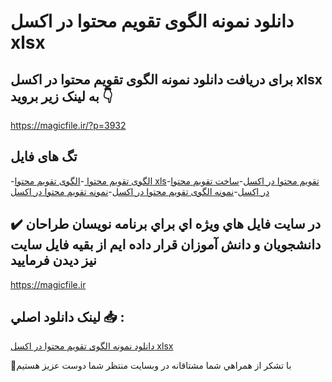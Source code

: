 # دانلود نمونه الگوی تقویم محتوا در اکسل xlsx

## برای دریافت دانلود نمونه الگوی تقویم محتوا در اکسل xlsx به لینک زیر بروید 👇

https://magicfile.ir/?p=3932

## تگ های فایل

-[الگوی تقویم محتوا ](https://magicfile.ir/product/%d9%86%d9%85%d9%88%d9%86%d9%87-%d8%a7%d9%84%da%af%d9%88%db%8c-%d8%aa%d9%82%d9%88%db%8c%d9%85-%d9%85%d8%ad%d8%aa%d9%88%d8%a7-%d8%af%d8%b1-%d8%a7%da%a9%d8%b3%d9%84-xlsx/)-[الگوی تقویم محتوا xls](https://magicfile.ir/product/%d9%86%d9%85%d9%88%d9%86%d9%87-%d8%a7%d9%84%da%af%d9%88%db%8c-%d8%aa%d9%82%d9%88%db%8c%d9%85-%d9%85%d8%ad%d8%aa%d9%88%d8%a7-%d8%af%d8%b1-%d8%a7%da%a9%d8%b3%d9%84-xlsx/)-[تقویم محتوا در اکسل](https://magicfile.ir/product/%d9%86%d9%85%d9%88%d9%86%d9%87-%d8%a7%d9%84%da%af%d9%88%db%8c-%d8%aa%d9%82%d9%88%db%8c%d9%85-%d9%85%d8%ad%d8%aa%d9%88%d8%a7-%d8%af%d8%b1-%d8%a7%da%a9%d8%b3%d9%84-xlsx/)-[ساخت تقویم محتوا در اکسل](https://magicfile.ir/product/%d9%86%d9%85%d9%88%d9%86%d9%87-%d8%a7%d9%84%da%af%d9%88%db%8c-%d8%aa%d9%82%d9%88%db%8c%d9%85-%d9%85%d8%ad%d8%aa%d9%88%d8%a7-%d8%af%d8%b1-%d8%a7%da%a9%d8%b3%d9%84-xlsx/)-[نمونه الگوی تقویم محتوا در اکسل](https://magicfile.ir/product/%d9%86%d9%85%d9%88%d9%86%d9%87-%d8%a7%d9%84%da%af%d9%88%db%8c-%d8%aa%d9%82%d9%88%db%8c%d9%85-%d9%85%d8%ad%d8%aa%d9%88%d8%a7-%d8%af%d8%b1-%d8%a7%da%a9%d8%b3%d9%84-xlsx/)-[نمونه تقویم محتوا در اکسل](https://magicfile.ir/product/%d9%86%d9%85%d9%88%d9%86%d9%87-%d8%a7%d9%84%da%af%d9%88%db%8c-%d8%aa%d9%82%d9%88%db%8c%d9%85-%d9%85%d8%ad%d8%aa%d9%88%d8%a7-%d8%af%d8%b1-%d8%a7%da%a9%d8%b3%d9%84-xlsx/)

## ✔️ در سايت فايل هاي ويژه اي براي برنامه نويسان طراحان دانشجويان و دانش آموزان قرار داده ايم از بقيه فايل سايت نيز ديدن فرماييد

https://magicfile.ir


## لينک دانلود اصلي 📥 :

[دانلود نمونه الگوی تقویم محتوا در اکسل xlsx](https://magicfile.ir/product/%d9%86%d9%85%d9%88%d9%86%d9%87-%d8%a7%d9%84%da%af%d9%88%db%8c-%d8%aa%d9%82%d9%88%db%8c%d9%85-%d9%85%d8%ad%d8%aa%d9%88%d8%a7-%d8%af%d8%b1-%d8%a7%da%a9%d8%b3%d9%84-xlsx/) 


🙏با تشکر از همراهي شما مشتاقانه در وبسایت منتظر شما دوست عزیز هستیم

